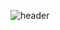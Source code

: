 ![header](https://capsule-render.vercel.app/api?type=cylinder&color=000000&height=150&section=header&text="Jo-HanByeol"&fontColor=ffffff&fontSize=70&animation=fadeIn&fontAlignY=55&desc=%20&descAlignY=62&descAlign=62)
